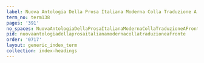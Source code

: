```yaml
---
label: Nuova Antologia Della Prosa Italiana Moderna Colla Traduzione A Fronte
term_no: term138
pages: '391'
no_spaces: NuovaAntologiaDellaProsaItalianaModernaCollaTraduzioneAFronte
pid: nuovaantologiadellaprosaitalianamodernacollatraduzioneafronte
order: '0717'
layout: generic_index_term
collection: index-headings
---
```


